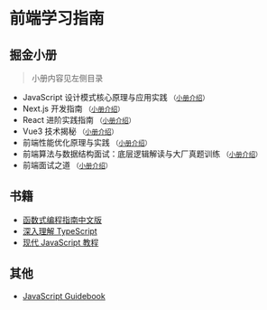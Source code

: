 # 前端学习指南

## 掘金小册
>
> 小册内容见左侧目录

* JavaScript 设计模式核心原理与应用实践 <small>（[小册介绍](https://juejin.cn/book/6844733790204461070)）</small>
* Next.js 开发指南 <small>（[小册介绍](https://juejin.cn/book/7307859898316881957)）</small>
* React 进阶实践指南 <small>（[小册介绍](https://juejin.cn/book/6945998773818490884)）</small>
* Vue3 技术揭秘 <small>（[小册介绍](https://juejin.cn/book/7146465352120008743)）</small>
* 前端性能优化原理与实践 <small>（[小册介绍](https://juejin.cn/book/6844733750048210957)）</small>
* 前端算法与数据结构面试：底层逻辑解读与大厂真题训练 <small>（[小册介绍](https://juejin.cn/book/6844733800300150797)）</small>
* 前端面试之道 <small>（[小册介绍](https://juejin.cn/book/6844733763675488269)）</small>

## 书籍

* [函数式编程指南中文版](https://llh911001.gitbook.io/mostly-adequate-guide-chinese)
* [深入理解 TypeScript](https://jkchao.github.io/typescript-book-chinese/)
* [现代 JavaScript 教程](https://zh.javascript.info/)

## 其他

* [JavaScript Guidebook](https://tsejx.github.io/javascript-guidebook/)
